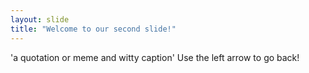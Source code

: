 ```yaml
---
layout: slide
title: "Welcome to our second slide!"
---
```

'a quotation or meme and witty caption'
Use the left arrow to go back!
